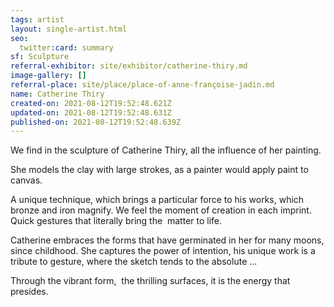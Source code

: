 ```yaml
---
tags: artist
layout: single-artist.html
seo:
  twitter:card: summary
sf: Sculpture
referral-exhibitor: site/exhibitor/catherine-thiry.md
image-gallery: []
referral-place: site/place/place-of-anne-françoise-jadin.md
name: Catherine Thiry
created-on: 2021-08-12T19:52:48.621Z
updated-on: 2021-08-12T19:52:48.631Z
published-on: 2021-08-12T19:52:48.639Z
---
```

<!--StartFragment-->

We find in the sculpture of Catherine Thiry, all the influence of her painting.

She models the clay with large strokes, as a painter would apply paint to canvas.

A unique technique, which brings a particular force to his works, which bronze and iron magnify. We feel the moment of creation in each imprint. Quick gestures that literally bring the  matter to life.

Catherine embraces the forms that have germinated in her for many moons, since childhood. She captures the power of intention, his unique work is a tribute to gesture, where the sketch tends to the absolute ...

Through the vibrant form,  the thrilling surfaces, it is the energy that presides.



<!--EndFragment-->